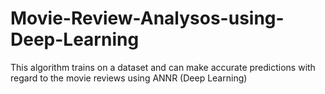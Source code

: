 # Movie-Review-Analysos-using-Deep-Learning
This algorithm trains on a dataset and can make accurate predictions with regard to the  movie reviews using ANNR (Deep Learning)
